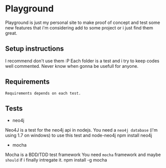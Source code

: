 # Playground

Playground is just my personal site to make proof of concept and test some new features that i'm considering add to some project or i just find them great.


## Setup instructions

I recommend don't use them :P
Each folder is a test and i try to keep codes well commented.
Never know when gonna be usefull for anyone.

## Requirements
	Requirements depends on each test.

## Tests

* neo4j

Neo4J is a test for the neo4j api in nodejs.
You need a `neo4j database` (i'm using 1.7 on windows) to use this test and node-neo4j
	npm install neo4j

* mocha

Mocha is a BDD/TDD test framework
You need `mocha` framework and maybe `should` if i finally intregate it.
    npm install -g mocha
